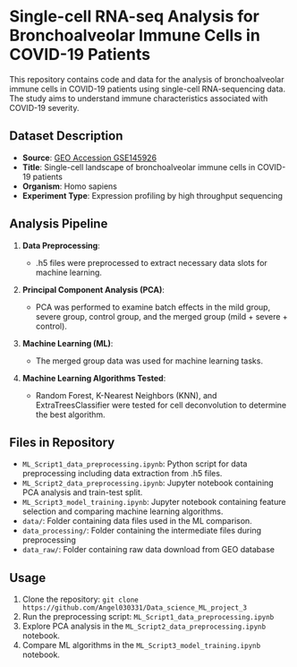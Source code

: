 # Single-cell RNA-seq Analysis for Bronchoalveolar Immune Cells in COVID-19 Patients

This repository contains code and data for the analysis of bronchoalveolar immune cells in COVID-19 patients using single-cell RNA-sequencing data. The study aims to understand immune characteristics associated with COVID-19 severity.

## Dataset Description
- **Source**: [GEO Accession GSE145926](https://www.ncbi.nlm.nih.gov/geo/query/acc.cgi?acc=GSE145926)
- **Title**: Single-cell landscape of bronchoalveolar immune cells in COVID-19 patients
- **Organism**: Homo sapiens
- **Experiment Type**: Expression profiling by high throughput sequencing

## Analysis Pipeline
1. **Data Preprocessing**:
   - .h5 files were preprocessed to extract necessary data slots for machine learning.

2. **Principal Component Analysis (PCA)**:
   - PCA was performed to examine batch effects in the mild group, severe group, control group, and the merged group (mild + severe + control).

3. **Machine Learning (ML)**:
   - The merged group data was used for machine learning tasks.

4. **Machine Learning Algorithms Tested**:
   - Random Forest, K-Nearest Neighbors (KNN), and ExtraTreesClassifier were tested for cell deconvolution to determine the best algorithm.

## Files in Repository
- `ML_Script1_data_preprocessing.ipynb`: Python script for data preprocessing including data extraction from .h5 files.
- `ML_Script2_data_preprocessing.ipynb`: Jupyter notebook containing PCA analysis and train-test split.
- `ML_Script3_model_training.ipynb`: Jupyter notebook containing feature selection and comparing machine learning algorithms.
- `data/`: Folder containing data files used in the ML comparison.
- `data_processing/`: Folder containing the intermediate files during preprocessing
- `data_raw/`: Folder containing raw data download from GEO database

## Usage
1. Clone the repository: `git clone https://github.com/Angel030331/Data_science_ML_project_3`
2. Run the preprocessing script: `ML_Script1_data_preprocessing.ipynb`
3. Explore PCA analysis in the `ML_Script2_data_preprocessing.ipynb` notebook.
4. Compare ML algorithms in the `ML_Script3_model_training.ipynb` notebook.
